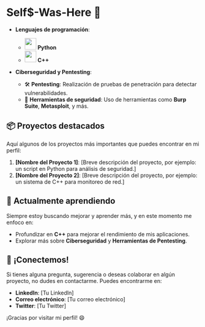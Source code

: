 # Self$-Was-Here 👋

- **Lenguajes de programación**:
  - <img src="https://upload.wikimedia.org/wikipedia/commons/thumb/c/c3/Python-logo-notext.svg/512px-Python-logo-notext.svg.png" width="30" /> **Python**
  - <img src="https://upload.wikimedia.org/wikipedia/commons/thumb/1/18/ISO_C%2B%2B_Logo.svg/1200px-ISO_C%2B%2B_Logo.svg.png" width="30" /> **C++**

- **Ciberseguridad y Pentesting**:
  - 🛠️ **Pentesting**: Realización de pruebas de penetración para detectar vulnerabilidades.
  - 🔐 **Herramientas de seguridad**: Uso de herramientas como **Burp Suite**, **Metasploit**, y más.

## 📦 Proyectos destacados

Aquí algunos de los proyectos más importantes que puedes encontrar en mi perfil:

1. **[Nombre del Proyecto 1]**: [Breve descripción del proyecto, por ejemplo: un script en Python para análisis de seguridad.]
2. **[Nombre del Proyecto 2]**: [Breve descripción del proyecto, por ejemplo: un sistema de C++ para monitoreo de red.]

## 🌱 Actualmente aprendiendo

Siempre estoy buscando mejorar y aprender más, y en este momento me enfoco en:

- Profundizar en **C++** para mejorar el rendimiento de mis aplicaciones.
- Explorar más sobre **Ciberseguridad** y **Herramientas de Pentesting**.

## 💬 ¡Conectemos!

Si tienes alguna pregunta, sugerencia o deseas colaborar en algún proyecto, no dudes en contactarme. Puedes encontrarme en:

- **LinkedIn**: [Tu LinkedIn]
- **Correo electrónico**: [Tu correo electrónico]
- **Twitter**: [Tu Twitter]

¡Gracias por visitar mi perfil! 😄
